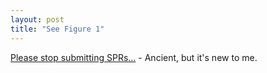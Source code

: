 ```yaml
---
layout: post
title: "See Figure 1"
---
```




<a href="http://www.things.org/~jym/fun/see-figure-1.html">Please stop submitting SPRs...</a> - Ancient, but it's new to me.


